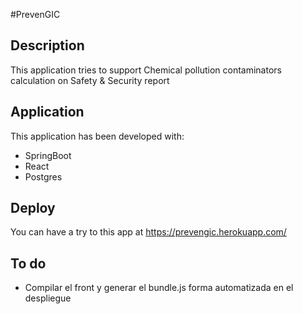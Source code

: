 #PrevenGIC

## Description
This application tries to support Chemical pollution contaminators calculation on Safety & Security report

## Application
This application has been developed with:
 - SpringBoot
 - React
 - Postgres 

## Deploy
You can have a try to this app at https://prevengic.herokuapp.com/


## To do
- Compilar el front y generar el bundle.js forma automatizada en el despliegue


